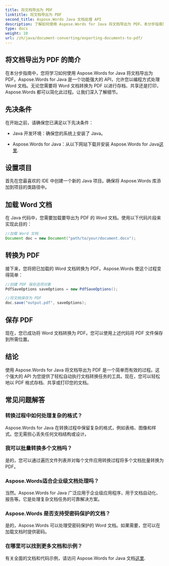 ```yaml
---
title: 将文档导出为 PDF
linktitle: 将文档导出为 PDF
second_title: Aspose.Words Java 文档处理 API
description: 了解如何使用 Aspose.Words for Java 将文档导出为 PDF。本分步指南简化了无缝文档转换的过程。
type: docs
weight: 10
url: /zh/java/document-converting/exporting-documents-to-pdf/
---
```


## 将文档导出为 PDF 的简介

在本分步指南中，您将学习如何使用 Aspose.Words for Java 将文档导出为 PDF。Aspose.Words for Java 是一个功能强大的 API，允许您以编程方式处理 Word 文档。无论您需要将 Word 文档转换为 PDF 以进行存档、共享还是打印，Aspose.Words 都可以简化此过程。让我们深入了解细节。

## 先决条件

在开始之前，请确保您已满足以下先决条件：

- Java 开发环境：确保您的系统上安装了 Java。

-  Aspose.Words for Java：从以下网站下载并安装 Aspose.Words for Java[这里](https://releases.aspose.com/words/java/).

## 设置项目

首先在您最喜欢的 IDE 中创建一个新的 Java 项目。确保将 Aspose.Words 库添加到项目的类路径中。

## 加载 Word 文档

在 Java 代码中，您需要加载要导出为 PDF 的 Word 文档。使用以下代码片段来实现此目的：

```java
//加载 Word 文档
Document doc = new Document("path/to/your/document.docx");
```

## 转换为 PDF

接下来，您将把已加载的 Word 文档转换为 PDF。Aspose.Words 使这个过程变得简单：

```java
//创建 PDF 保存选项对象
PdfSaveOptions saveOptions = new PdfSaveOptions();

//将文档保存为 PDF
doc.save("output.pdf", saveOptions);
```

## 保存 PDF

现在，您已成功将 Word 文档转换为 PDF。您可以使用上述代码将 PDF 文件保存到所需位置。

## 结论

使用 Aspose.Words for Java 将文档导出为 PDF 是一个简单而有效的过程。这个强大的 API 为您提供了轻松自动执行文档转换任务的工具。现在，您可以轻松地以 PDF 格式存档、共享或打印您的文档。

## 常见问题解答

### 转换过程中如何处理复杂的格式？

Aspose.Words for Java 在转换过程中保留复杂的格式，例如表格、图像和样式。您无需担心丢失任何文档结构或设计。

### 我可以批量转换多个文档吗？

是的，您可以通过遍历文件列表并对每个文件应用转换过程将多个文档批量转换为 PDF。

### Aspose.Words适合企业级文档处理吗？

当然。Aspose.Words for Java 广泛应用于企业级应用程序，用于文档自动化、报告等。它是处理复杂文档任务的可靠解决方案。

### Aspose.Words 是否支持受密码保护的文档？

是的，Aspose.Words 可以处理受密码保护的 Word 文档。如果需要，您可以在加载文档时提供密码。

### 在哪里可以找到更多文档和示例？

有关全面的文档和代码示例，请访问 Aspose.Words for Java 文档[这里](https://reference.aspose.com/words/java/).